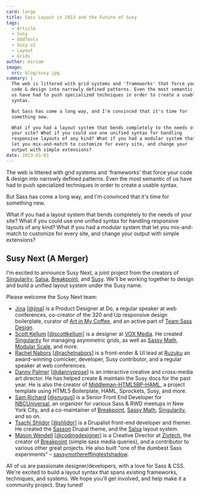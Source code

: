 ```yaml
---
card: large
title: Sass Layout in 2013 and the Future of Susy
tags:
  - Article
  - Susy
  - OddTools
  - Susy v2
  - Layout
  - Grids
author: miriam
image:
  src: blog/susy.jpg
summary: |
  The web is littered with grid systems and 'frameworks' that force your
  code & design into narrowly defined patterns. Even the most semantic of
  us have had to push specialized techniques in order to create a usable
  syntax.

  But Sass has come a long way, and I'm convinced that it's time for
  something new.

  What if you had a layout system that bends completely to the needs of
  your site? What if you could use one unified syntax for handling
  responsive layouts of any kind? What if you had a modular system that
  let you mix-and-match to customize for every site, and change your
  output with simple extensions?
date: 2013-01-01
---
```


The web is littered with grid systems and 'frameworks' that force your
code & design into narrowly defined patterns. Even the most semantic of
us have had to push specialized techniques in order to create a usable
syntax.

But Sass has come a long way, and I'm convinced that it's time for
something new.

What if you had a layout system that bends completely to the needs of
your site? What if you could use one unified syntax for handling
responsive layouts of any kind? What if you had a modular system that
let you mix-and-match to customize for every site, and change your
output with simple extensions?

## Susy Next (A Merger)

I'm excited to announce Susy Next, a joint project from the creators of
[Singularity], [Salsa], [Breakpoint], and [Susy]. We'll be working
together to design and build a unified layout system under the Susy
name.

Please welcome the Susy Next team:

- [Jina][] \[[@jina]\] is a Product Designer at Do, a regular
  speaker at web conferences, co-creator of the 320 and Up
  responsive design boilerplate, curator of [Art in My Coffee], and an
  active part of [Team Sass Design].
- [Scott Kellum][] \[[@scottkellum]\] is a designer at [VOX Media]. He
  created [Singularity] for managing asymmetric grids, as well as
  [Sassy Math], [Modular Scale], and more.
- [Rachel Nabors][] \[[@rachelnabors]\] is a front-ender & UI lead at
  [Ruzuku] an award-winning comicker, developer, Susy contributor, and
  a regular speaker at web conferences.
- [Danny Palmer][] \[[@dannyprose]\] is an interactive creative and
  cross-media art director. He has helped create & maintain the Susy
  docs for the past year. He is also the creator of
  [Middleman-HTML5BP-HAML], a project template using HTML5
  Boilerplate, HAML, Sprockets, Susy, and more.
- [Sam Richard][] \[[@snugug]\] is a Senior Front End Developer for
  [NBCUniversal], an organizer for various Sass & RWD meetups in New
  York City, and a co-maintainer of [Breakpoint], [Sassy Math],
  [Singularity], and so on.
- [Tsachi Shlidor][] \[[@shlidor]\] is a Drupalist front-end developer
  and themer. He created the [Sasson] Drupal theme, and the [Salsa]
  layout system.
- [Mason Wendell][] \[[@codingdesigner]\] is a Creative Director at
  [Zivtech], the creator of [Breakpoint] (simple sass media queries),
  and a contributor to various other great projects. He also built
  "one of the dumbest Sass experiments" –
  [sassymothereffingtextshadow].

All of us are passionate designer/developers, with a love for Sass &
CSS. We're excited to build a layout syntax that spans existing
frameworks, techniques, and systems. We hope you'll get involved, and
help make it a community project. Stay tuned!

[singularity]: https://singularity.gs/
[salsa]: https://tsi.github.io/Salsa/
[breakpoint]: http://breakpoint-sass.com/
[susy]: /susy/
[jina]: https://github.com/jina/
[@jina]: https://twitter.com/jina
[art in my coffee]: https://twitter.com/artinmycoffee
[team sass design]: https://www.sass.hk/en/styleguide/team.htm
[scott kellum]: https://github.com/scottkellum/
[@scottkellum]: https://twitter.com/scottkellum
[vox media]: https://corp.voxmedia.com/
[sassy math]: https://github.com/at-import/Sassy-math
[modular scale]: https://github.com/modularscale/modularscale-sass
[rachel nabors]: https://github.com/rachelnabors
[@rachelnabors]: https://twitter.com/rachelnabors
[ruzuku]: https://www.ruzuku.com/
[danny palmer]: https://github.com/dannyprose/
[@dannyprose]: https://twitter.com/dannyprose/
[middleman-html5bp-haml]: https://github.com/dannyprose/Middleman-HTML5BP-HAML
[sam richard]: https://github.com/snugug/
[@snugug]: https://twitter.com/Snugug
[nbcuniversal]: https://www.nbcuniversal.com/
[tsachi shlidor]: https://github.com/tsi/
[@shlidor]: https://twitter.com/shlidor
[sasson]: https://www.drupal.org/project/sasson
[mason wendell]: https://github.com/codingdesigner
[@codingdesigner]: https://twitter.com/codingdesigner
[zivtech]: https://www.zivtech.com/
[sassymothereffingtextshadow]: https://sassymothereffingtextshadow.com/
